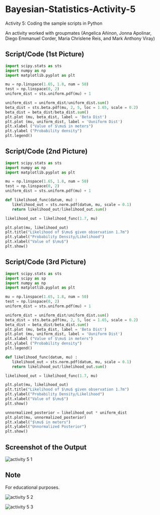 # Bayesian-Statistics-Activity-5
Activity 5: Coding the sample scripts in Python

An activity worked with groupmates (Angelica Añinon, Jonna Apolinar, Diego Emmanuel Corder, Maria Chrislene Reis, and Mark Anthony Viray)


## Script/Code (1st Picture)

```python
import scipy.stats as sts
import numpy as np
import matplotlib.pyplot as plt

mu = np.linspace(1.65, 1.8, num = 50)
test = np.linspace(0, 2)
uniform_dist = sts.uniform.pdf(mu) + 1

uniform_dist = uniform_dist/uniform_dist.sum()
beta_dist = sts.beta.pdf(mu, 2, 5, loc = 1.65, scale = 0.2)
beta_dist = beta_dist/beta_dist.sum()
plt.plot (mu, beta_dist, label = 'Beta Dist')
plt.plot (mu, uniform_dist, label = 'Uuniform Dist')
plt.xlabel ("Value of $\mu$ in meters")
plt.ylabel ("Probability density")
plt.legend()
```

## Script/Code (2nd Picture)

```python
import scipy.stats as sts
import numpy as np
import matplotlib.pyplot as plt

mu = np.linspace(1.65, 1.8, num = 50)
test = np.linspace(0, 2)
uniform_dist = sts.uniform.pdf(mu) + 1

def likelihood_func(datum, mu) :
   likelihood_out = sts.norm.pdf(datum, mu, scale = 0.1)
   return likelihood_out/likelihood_out.sum()

likelihood_out = likelihood_func(1.7, mu)

plt.plot(mu, likelihood_out)
plt.title("Likelihood of $\mu$ given observation 1.7m")
plt.ylabel("Probability Density/Likelihood")
plt.xlabel("Value of $\mu$")
plt.show()
```

## Script/Code (3rd Picture)

```python
import scipy.stats as sts
import scipy as sp
import numpy as np
import matplotlib.pyplot as plt

mu = np.linspace(1.65, 1.8, num = 50)
test = np.linspace(0, 2)
uniform_dist = sts.uniform.pdf(mu) + 1

uniform_dist = uniform_dist/uniform_dist.sum()
beta_dist = sts.beta.pdf(mu, 2, 5, loc = 1.65, scale = 0.2)
beta_dist = beta_dist/beta_dist.sum()
plt.plot (mu, beta_dist, label = 'Beta Dist')
plt.plot (mu, uniform_dist, label = 'Uuniform Dist')
plt.xlabel ("Value of $\mu$ in meters")
plt.ylabel ("Probability density")
plt.legend()

def likelihood_func(datum, mu) :
   likelihood_out = sts.norm.pdf(datum, mu, scale = 0.1)
   return likelihood_out/likelihood_out.sum()

likelihood_out = likelihood_func(1.7, mu)

plt.plot(mu, likelihood_out)
plt.title("Likelihood of $\mu$ given observation 1.7m")
plt.ylabel("Probability Density/Likelihood")
plt.xlabel("Value of $\mu$")
plt.show()

unnormalized_posterior = likelihood_out * uniform_dist
plt.plot(mu, unnormalized_posterior)
plt.xlabel("$\mu$ in meters")
plt.ylabel("Unnormalized Posterior")
plt.show()
```

## Screenshot of the Output

![activity 5 1](https://github.com/mariachrislenereis/Bayesian-Statistics-Activity-3/assets/168893458/96b7d85e-25dd-444d-a8bf-1e64af96cb5d)

## Note

For educational purposes.


![activity 5 2](https://github.com/mariachrislenereis/Bayesian-Statistics-Activity-3/assets/168893458/93b2c20b-d91f-4b59-9562-b0ea0371f9db)


![activity 5 3](https://github.com/mariachrislenereis/Bayesian-Statistics-Activity-3/assets/168893458/c1279f95-dc7c-4e90-bbf7-e0862494a8d0)
